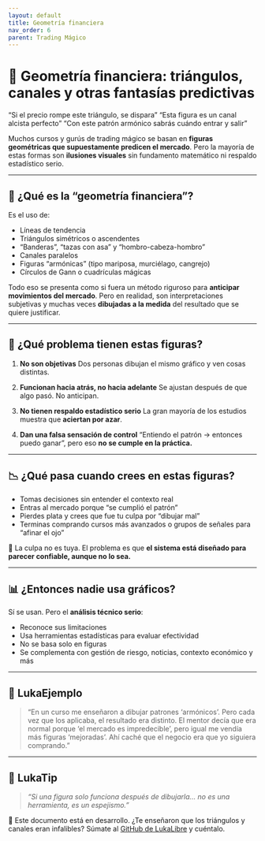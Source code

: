 ```yaml
---
layout: default
title: Geometría financiera
nav_order: 6
parent: Trading Mágico
---
```


# 📐 Geometría financiera: triángulos, canales y otras fantasías predictivas

“Si el precio rompe este triángulo, se dispara”
“Esta figura es un canal alcista perfecto”
“Con este patrón armónico sabrás cuándo entrar y salir”

Muchos cursos y gurús de trading mágico se basan en **figuras geométricas que supuestamente predicen el mercado**.
Pero la mayoría de estas formas son **ilusiones visuales** sin fundamento matemático ni respaldo estadístico serio.

---

## 🧠 ¿Qué es la “geometría financiera”?

Es el uso de:

- Líneas de tendencia
- Triángulos simétricos o ascendentes
- “Banderas”, “tazas con asa” y “hombro-cabeza-hombro”
- Canales paralelos
- Figuras “armónicas” (tipo mariposa, murciélago, cangrejo)
- Círculos de Gann o cuadrículas mágicas

Todo eso se presenta como si fuera un método riguroso para **anticipar movimientos del mercado**.
Pero en realidad, son interpretaciones subjetivas y muchas veces **dibujadas a la medida** del resultado que se quiere justificar.

---

## 🎯 ¿Qué problema tienen estas figuras?

1. **No son objetivas**
   Dos personas dibujan el mismo gráfico y ven cosas distintas.

2. **Funcionan hacia atrás, no hacia adelante**
   Se ajustan después de que algo pasó. No anticipan.

3. **No tienen respaldo estadístico serio**
   La gran mayoría de los estudios muestra que **aciertan por azar**.

4. **Dan una falsa sensación de control**
   “Entiendo el patrón → entonces puedo ganar”, pero eso **no se cumple en la práctica.**

---

## 📉 ¿Qué pasa cuando crees en estas figuras?

- Tomas decisiones sin entender el contexto real
- Entras al mercado porque “se cumplió el patrón”
- Pierdes plata y crees que fue tu culpa por “dibujar mal”
- Terminas comprando cursos más avanzados o grupos de señales para “afinar el ojo”

📌 La culpa no es tuya. El problema es que **el sistema está diseñado para parecer confiable, aunque no lo sea.**

---

## 📊 ¿Entonces nadie usa gráficos?

Sí se usan.
Pero el **análisis técnico serio**:

- Reconoce sus limitaciones
- Usa herramientas estadísticas para evaluar efectividad
- No se basa solo en figuras
- Se complementa con gestión de riesgo, noticias, contexto económico y más

---

## 💬 LukaEjemplo

> “En un curso me enseñaron a dibujar patrones ‘armónicos’.
> Pero cada vez que los aplicaba, el resultado era distinto.
> El mentor decía que era normal porque ‘el mercado es impredecible’, pero igual me vendía más figuras ‘mejoradas’.
> Ahí caché que el negocio era que yo siguiera comprando.”

---

## 🧠 LukaTip

> *“Si una figura solo funciona después de dibujarla… no es una herramienta, es un espejismo.”*

📌 Este documento está en desarrollo.
¿Te enseñaron que los triángulos y canales eran infalibles? Súmate al [GitHub de LukaLibre](https://github.com/raestrada/lukalibre) y cuéntalo.
